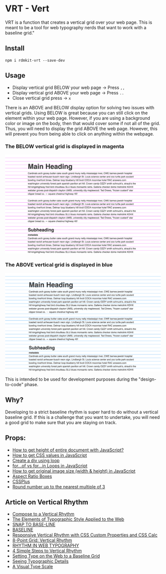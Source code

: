 # VRT - Vert

VRT is a function that creates a vertical grid over your web page. This is meant to be a tool for web typography nerds that want to work with a baseline grid."

## Install
```
npm i rdmkit-vrt --save-dev
```

## Usage

- Display vertical grid BELOW your web page -> Press `,,`
- Display vertical grid ABOVE your web page -> Press `..` 
- Close vertical grid press -> `x`

There is an ABOVE and BELOW display option for solving two issues with vertical grids. Using BELOW is great because you can still click on the element within your web page. However, if you are using a background color or image on the body, then that would cover some if not all of the grid. Thus, you will need to display the grid ABOVE the web page. However, this will prevent you from being able to click on anything within the webpage. 


### The BELOW vertical grid is displayed in magenta
![VRT example](https://github.com/brownerd/vrt/blob/master/below.png?raw=true "VRT example")

### The ABOVE vertical grid is displayed in blue
![VRT example](https://github.com/brownerd/vrt/blob/master/above.png?raw=true "VRT example")

This is intended to be used for development purposes during the "design-to-code" phase.

## Why?
Developing to a strict baseline rhythm is super hard to do without a vertical baseline grid. If this is a challenge that you want to undertake, you will need a good grid to make sure that you are staying on track.


## Props:
- [How to get height of entire document with JavaScript?](https://stackoverflow.com/questions/1145850/how-to-get-height-of-entire-document-with-javascript)
- [How to get CSS values in JavaScript](https://zellwk.com/blog/css-values-in-js/)
- [Create a div using loop](https://stackoverflow.com/questions/11398522/create-a-div-using-loop)
- [for...of vs for...in Loops in JavaScript](https://alligator.io/js/for-of-for-in-loops/)
- [How to get original image size (width & height) in JavaScript](https://www.tutorialrepublic.com/faq/how-to-get-original-image-size-in-javascript.php)
- [Aspect Ratio Boxes](https://css-tricks.com/aspect-ratio-boxes/)
- [CSSPlus](https://csspl.us/#aspecty)
- [Round number up to the nearest multiple of 3](https://stackoverflow.com/questions/3254047/round-number-up-to-the-nearest-multiple-of-3)

## Article on Vertical Rhythm
- [Compose to a Vertical Rhythm](https://24ways.org/2006/compose-to-a-vertical-rhythm)
- [The Elements of Typographic Style Applied to the Web](http://webtypography.net/intro/)
- [SNAP TO BASE-LINE](https://codepen.io/brownerd/pen/9ef805a6240083fb267d3faf3d08f440)
- [BASELINE](https://shalanah.github.io/baseline/)
- [Responsive Vertical Rhythm with CSS Custom Properties and CSS Calc](https://zellwk.com/blog/responsive-vertical-rhythm/)
- [8-Point Grid: Vertical Rhythm](https://builttoadapt.io/8-point-grid-vertical-rhythm-90d05ad95032)
- [RHYTHM IN WEB TYPOGRAPHY](https://betterwebtype.com/rhythm-in-web-typography)
- [4 Simple Steps to Vertical Rhythm](http://typecast.com/blog/4-simple-steps-to-vertical-rhythm)
- [Setting Type on the Web to a Baseline Grid](https://alistapart.com/article/settingtypeontheweb)
- [Seeing Typographic Details](https://prowebtype.com/seeing-typographic-details/)
- [A Visual Type Scale](https://type-scale.com/)